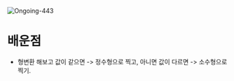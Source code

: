 ![Ongoing-443](https://github.com/user-attachments/assets/93e81396-34ba-40fa-bb04-72b4b786c72a)

# 배운점
- 형변환 해보고 값이 같으면 -> 정수형으로 찍고, 아니면 값이 다르면 -> 소수형으로 찍기.

